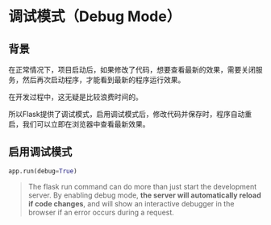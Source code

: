 # 调试模式（Debug Mode）

## 背景
在正常情况下，项目启动后，如果修改了代码，想要查看最新的效果，需要关闭服务，然后再次启动程序，才能看到最新的程序运行效果。

在开发过程中，这无疑是比较浪费时间的。

所以Flask提供了调试模式，启用调试模式后，修改代码并保存时，程序自动重启，我们可以立即在浏览器中查看最新效果。

## 启用调试模式

~~~python
app.run(debug=True)
~~~

> The flask run command can do more than just start the development server. By enabling debug mode, **the server will automatically reload if code changes**, and will show an interactive debugger in the browser if an error occurs during a request.